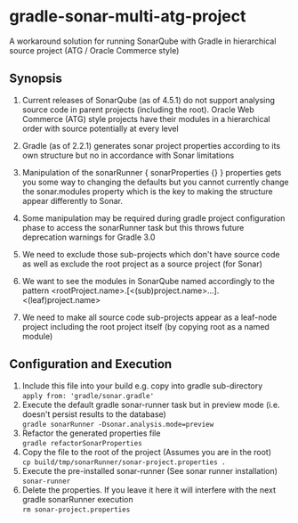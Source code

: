 gradle-sonar-multi-atg-project
==============================

A workaround solution for running SonarQube with Gradle in hierarchical source project (ATG / Oracle Commerce style) 

Synopsis
--------
1. Current releases of SonarQube (as of 4.5.1) do not support analysing source code in parent projects (including the root).
Oracle Web Commerce (ATG) style projects have their modules in a hierarchical order with source potentially at every level

2. Gradle (as of 2.2.1) generates sonar project properties according to its own structure but no in accordance with Sonar limitations

3. Manipulation of the sonarRunner { sonarProperties {} } properties gets you some way to changing the defaults but you cannot currently
change the sonar.modules property which is the key to making the structure appear differently to Sonar.

4. Some manipulation may be required during gradle project configuration phase to access the sonarRunner task but this throws
future deprecation warnings for Gradle 3.0

5. We need to exclude those sub-projects which don't have source code as well as exclude the root project as a source project (for Sonar)

6. We want to see the modules in SonarQube named accordingly to the pattern <rootProject.name>.[<(sub)project.name>...].<(leaf)project.name>

7. We need to make all source code sub-projects appear as a leaf-node project including the root project itself (by copying root as a
named module)

Configuration and Execution
---------------------------
1. Include this file into your build e.g. copy into gradle sub-directory  
``apply from: 'gradle/sonar.gradle'``
2. Execute the default gradle sonar-runner task but in preview mode (i.e. doesn't persist results to the database)  
``gradle sonarRunner -Dsonar.analysis.mode=preview``
3. Refactor the generated properties file  
``gradle refactorSonarProperties``
4. Copy the file to the root of the project (Assumes you are in the root)  
``cp build/tmp/sonarRunner/sonar-project.properties .``
5. Execute the pre-installed sonar-runner (See sonar runner installation)  
``sonar-runner``
6. Delete the properties. If you leave it here it will interfere with the next gradle sonarRunner execution  
``rm sonar-project.properties``

